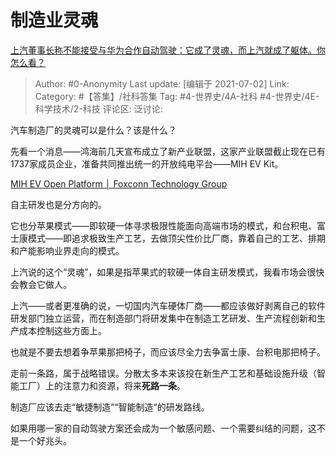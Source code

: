 # 制造业灵魂
[上汽董事长称不能接受与华为合作自动驾驶：它成了灵魂，而上汽就成了躯体。你怎么看？](https://www.zhihu.com/question/469323054/answer/1974174738)

> Author: #0-Anonymity
> Last update: [编辑于 2021-07-02]
> Link:
> Category: #【答集】/社科答集
> Tag: #4-世界史/4A-社科 #4-世界史/4E-科学技术/2-科技
> 评论区:
> 泛讨论:

汽车制造厂的灵魂可以是什么？该是什么？

先看一个消息——鸿海前几天宣布成立了新产业联盟，这家产业联盟截止现在已有1737家成员企业，准备共同推出统一的开放纯电平台——MIH EV Kit。

[MIH EV Open Platform │ Foxconn Technology Group​](https://link.zhihu.com/?target=https%3A//www.foxconn.com/en-us/mih-ev-open-platform)

自主研发也是分方向的。

它也分苹果模式——即软硬一体寻求极限性能面向高端市场的模式，和台积电、富士康模式——即追求极致生产工艺，去做顶尖性价比厂商，靠着自己的工艺、排期和产能影响业界走向的模式。

上汽说的这个“灵魂”，如果是指苹果式的软硬一体自主研发模式，我看市场会很快会教会它做人。

上汽——或者更准确的说，一切国内汽车硬体厂商——都应该做好剥离自己的软件研发部门独立运营，而在制造部门将研发集中在制造工艺研发、生产流程创新和生产成本控制这些方面上。

也就是不要去想着争苹果那把椅子，而应该尽全力去争富士康、台积电那把椅子。

走前一条路，属于战略错误。分散太多本来该投在新生产工艺和基础设施升级（智能工厂）上的注意力和资源，将来**死路一条**。

制造厂应该去走“敏捷制造”“智能制造“的研发路线。

如果用哪一家的自动驾驶方案还会成为一个敏感问题、一个需要纠结的问题，这不是一个好兆头。
